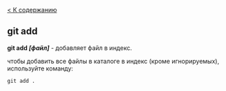 [< К содержанию](readme.md)

## git add

**git add *[файл]*** - добавляет файл в индекс.

чтобы добавить все файлы в каталоге в индекс (кроме игнорируемых), используйте команду:

```bash=
git add .
```